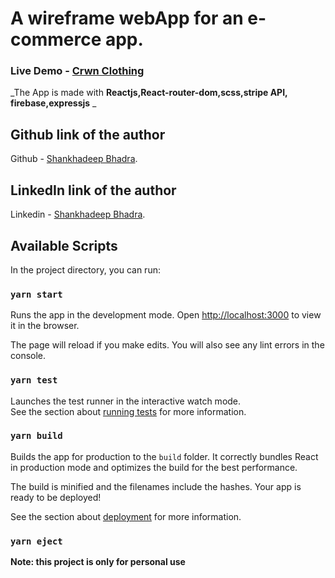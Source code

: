 # A wireframe webApp for an e-commerce app.
### Live Demo - [Crwn Clothing](https://crwn-clothing-demo-live.herokuapp.com)

_The App is made with **Reactjs,React-router-dom,scss,stripe API, firebase,expressjs** _

## Github link of the author

Github - [Shankhadeep Bhadra](https://github.com/Shankhadeep1234).

## LinkedIn link of the author

Linkedin - [Shankhadeep Bhadra](https://www.linkedin.com/in/shankhadeep-bhadra-a69a73b8/).

## Available Scripts

In the project directory, you can run:

### `yarn start`

Runs the app in the development mode.
Open [http://localhost:3000](http://localhost:3000) to view it in the browser.

The page will reload if you make edits.
You will also see any lint errors in the console.

### `yarn test`

Launches the test runner in the interactive watch mode.<br />
See the section about [running tests](https://facebook.github.io/create-react-app/docs/running-tests) for more information.

### `yarn build`

Builds the app for production to the `build` folder.
It correctly bundles React in production mode and optimizes the build for the best performance.

The build is minified and the filenames include the hashes.
Your app is ready to be deployed!

See the section about [deployment](https://facebook.github.io/create-react-app/docs/deployment) for more information.

### `yarn eject`

**Note: this project is only for personal use**
